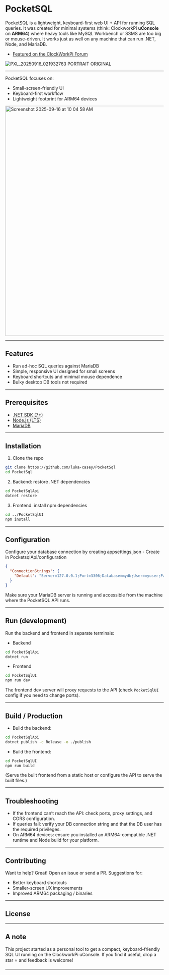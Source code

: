 # PocketSQL

PocketSQL is a lightweight, keyboard-first web UI + API for running SQL queries.
It was created for minimal systems (think: ClockworkPi **uConsole** on **ARM64**) where heavy tools like MySQL Workbench or SSMS are too big or mouse-driven. It works just as well on any machine that can run .NET, Node, and MariaDB.

* [Featured on the ClockWorkPi Forum](https://forum.clockworkpi.com/t/pocketsql-a-lightweight-and-keyboard-focused-sql-editor-for-uconsole/19664)

![PXL_20250916_021932763 PORTRAIT ORIGINAL](https://github.com/user-attachments/assets/d8c9e27c-ee02-4ad6-89d3-3a22fda75a82)

---

PocketSQL focuses on:

* Small-screen-friendly UI
* Keyboard-first workflow
* Lightweight footprint for ARM64 devices

<img width="1401" height="729" alt="Screenshot 2025-09-16 at 10 04 58 AM" src="https://github.com/user-attachments/assets/443803ac-1a4d-4cf2-b8f2-b9dda065f3d8" />

---

## Features

* Run ad-hoc SQL queries against MariaDB
* Simple, responsive UI designed for small screens
* Keyboard shortcuts and minimal mouse dependence
* Bulky desktop DB tools not required

---

## Prerequisites

* [.NET SDK (7+)](https://dotnet.microsoft.com/download)
* [Node.js (LTS)](https://nodejs.org/)
* [MariaDB](https://share.google/k0Jm3wmPyrY4hBMsu)

---

## Installation

1. Clone the repo

```bash
git clone https://github.com/luka-casey/PocketSql
cd PocketSql
```

2. Backend: restore .NET dependencies

```bash
cd PocketSqlApi
dotnet restore
```

3. Frontend: install npm dependencies

```bash
cd ../PocketSqlUI
npm install
```

---

## Configuration

Configure your database connection by creating appsettings.json - Create in PocketsqlApi/configuration 

```json
{
  "ConnectionStrings": {
    "Default": "Server=127.0.0.1;Port=3306;Database=mydb;User=myuser;Password=mypassword;"
  }
}
```

Make sure your MariaDB server is running and accessible from the machine where the PocketSQL API runs.

---

## Run (development)

Run the backend and frontend in separate terminals:

* Backend

```bash
cd PocketSqlApi
dotnet run
```

* Frontend

```bash
cd PocketSqlUI
npm run dev
```

The frontend dev server will proxy requests to the API (check `PocketSqlUI` config if you need to change ports).

---

## Build / Production

* Build the backend:

```bash
cd PocketSqlApi
dotnet publish -c Release -o ./publish
```

* Build the frontend:

```bash
cd PocketSqlUI
npm run build
```

(Serve the built frontend from a static host or configure the API to serve the built files.)

---

## Troubleshooting

* If the frontend can’t reach the API: check ports, proxy settings, and CORS configuration.
* If queries fail: verify your DB connection string and that the DB user has the required privileges.
* On ARM64 devices: ensure you installed an ARM64-compatible .NET runtime and Node build for your platform.

---

## Contributing

Want to help? Great! Open an issue or send a PR. Suggestions for:

* Better keyboard shortcuts
* Smaller-screen UX improvements
* Improved ARM64 packaging / binaries

---

## License



---

## A note

This project started as a personal tool to get a compact, keyboard-friendly SQL UI running on the ClockworkPi uConsole. If you find it useful, drop a star ⭐ and feedback is welcome!

---
